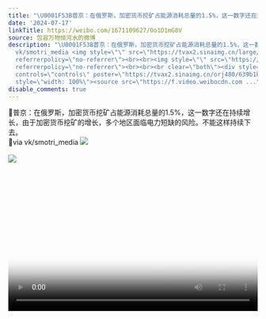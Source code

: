 ```yaml
---
title: "\U0001F53B普京：在俄罗斯，加密货币挖矿占能源消耗总量的1.5%，这一数字还在持续增长，由于加密货币挖矿的增长，多个地区面临电力短缺的风险。不能这样持续下去。\U0001F53B..."
date: '2024-07-17'
linkTitle: https://weibo.com/1671109627/Oo1D1mG8V
source: 包容万物恒河水的微博
description: "\U0001F53B普京：在俄罗斯，加密货币挖矿占能源消耗总量的1.5%，这一数字还在持续增长，由于加密货币挖矿的增长，多个地区面临电力短缺的风险。不能这样持续下去。<br>\U0001F53Bvia
  vk/smotri_media <img style=\"\" src=\"https://tvax2.sinaimg.cn/large/639b1bfbly1hrrfiyp61qj21hc0u0mxx.jpg\"
  referrerpolicy=\"no-referrer\"><br><br><img style=\"\" src=\"https://tvax4.sinaimg.cn/large/639b1bfbly1hrrfj3osm5j21hc0u0wf9.jpg\"
  referrerpolicy=\"no-referrer\"><br><br><br clear=\"both\"><div style=\"clear: both\"></div><video
  controls=\"controls\" poster=\"https://tvax2.sinaimg.cn/orj480/639b1bfbly1hrrfiz5rdqj21hc0u0mxx.jpg\"
  style=\"width: 100%\"><source src=\"https://f.video.weibocdn.com ..."
disable_comments: true
---
```

🔻普京：在俄罗斯，加密货币挖矿占能源消耗总量的1.5%，这一数字还在持续增长，由于加密货币挖矿的增长，多个地区面临电力短缺的风险。不能这样持续下去。<br>🔻via vk/smotri_media <img style="" src="https://tvax2.sinaimg.cn/large/639b1bfbly1hrrfiyp61qj21hc0u0mxx.jpg" referrerpolicy="no-referrer"><br><br><img style="" src="https://tvax4.sinaimg.cn/large/639b1bfbly1hrrfj3osm5j21hc0u0wf9.jpg" referrerpolicy="no-referrer"><br><br><br clear="both"><div style="clear: both"></div><video controls="controls" poster="https://tvax2.sinaimg.cn/orj480/639b1bfbly1hrrfiz5rdqj21hc0u0mxx.jpg" style="width: 100%"><source src="https://f.video.weibocdn.com ...